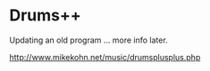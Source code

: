 
Drums++
=======

Updating an old program ... more info later.

http://www.mikekohn.net/music/drumsplusplus.php

